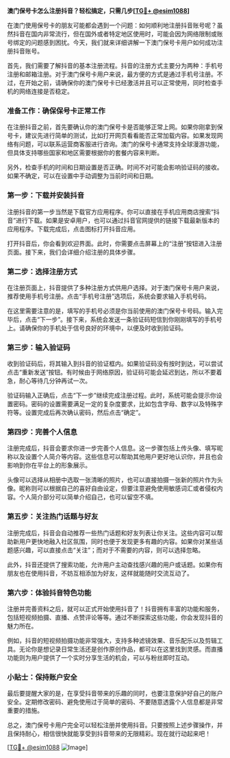 **澳门保号卡怎么注册抖音？轻松搞定，只需几步[[TG💪+ @esim1088](https://t.me/s/esim1088)]**

在澳门使用保号卡的朋友可能都会遇到一个问题：如何顺利地注册抖音账号呢？虽然抖音在国内非常流行，但在国外或者特定地区使用时，可能会因为网络限制或账号绑定的问题感到困扰。今天，我们就来详细讲解一下澳门保号卡用户如何成功注册抖音账号。

首先，我们需要了解抖音的基本注册流程。抖音的注册方式主要分为两种：手机号注册和邮箱注册。对于澳门保号卡用户来说，最方便的方式是通过手机号注册。不过，在开始之前，请确保你的澳门保号卡已经激活并且可以正常使用，同时检查手机的网络连接是否稳定。

### **准备工作：确保保号卡正常工作**

在注册抖音之前，首先要确认你的澳门保号卡是否能够正常上网。如果你刚拿到保号卡，建议先进行简单的测试，比如打开网页看看能否正常加载内容。如果发现网络有问题，可以联系运营商客服进行咨询。澳门的保号卡通常支持全球漫游功能，但具体支持哪些国家和地区需要根据你的套餐内容来判断。

另外，检查手机的时间和日期设置是否正确。时间不对可能会影响验证码的接收。如果不确定，可以在设置中手动调整为当前时间和日期。

### **第一步：下载并安装抖音**

注册抖音的第一步当然是下载官方应用程序。你可以直接在手机应用商店搜索“抖音”进行下载。如果是安卓用户，也可以通过抖音官网提供的链接下载最新版本的应用程序。下载完成后，点击图标打开抖音应用。

打开抖音后，你会看到欢迎界面。此时，你需要点击屏幕上的“注册”按钮进入注册页面。接下来，我们会详细介绍注册的具体步骤。

### **第二步：选择注册方式**

在注册页面上，抖音提供了多种注册方式供用户选择。对于澳门保号卡用户来说，推荐使用手机号注册。点击“手机号注册”选项后，系统会要求输入手机号码。

在这里需要注意的是，填写的手机号必须是你当前使用的澳门保号卡号码。输入完毕后，点击“下一步”。接下来，系统会发送一条验证码短信到你刚刚填写的手机号上。请确保你的手机处于信号良好的环境中，以便及时收到验证码。

### **第三步：输入验证码**

收到验证码后，将其输入到抖音的验证框内。如果验证码没有按时到达，可以尝试点击“重新发送”按钮。有时候由于网络原因，验证码可能会延迟到达，所以不要着急，耐心等待几分钟再试一次。

验证码输入正确后，点击“下一步”继续完成注册过程。此时，系统可能会提示你设置密码。密码的设置需要满足一定的复杂度要求，比如包含字母、数字以及特殊字符等。设置完成后再次确认密码，然后点击“确定”。

### **第四步：完善个人信息**

注册完成后，抖音会要求你进一步完善个人信息。这一步骤包括上传头像、填写昵称以及设置个人简介等内容。这些信息可以帮助其他用户更好地认识你，并且也会影响到你在平台上的形象展示。

头像可以选择从相册中选取一张清晰的照片，也可以直接拍摄一张新的照片作为头像。昵称则可以根据自己的喜好自由设定，但要注意避免使用敏感词汇或者侵权内容。个人简介部分可以简单介绍自己，也可以留空不填。

### **第五步：关注热门话题与好友**

注册完成后，抖音会自动推荐一些热门话题和好友列表让你关注。这些内容可以帮助新用户更快地融入社区氛围，同时也便于发现更多有趣的内容。如果你对某些话题感兴趣，可以直接点击“关注”；而对于不需要的内容，则可以选择忽略。

此外，抖音还提供了搜索功能，允许用户主动查找感兴趣的用户或话题。如果你有朋友也在使用抖音，不妨互相添加为好友，这样就能随时交流互动了。

### **第六步：体验抖音特色功能**

注册并完善资料之后，就可以正式开始使用抖音了！抖音拥有丰富的功能和服务，包括短视频拍摄、直播、点赞评论等等。通过不断探索这些功能，你会发现抖音的魅力所在。

例如，抖音的短视频拍摄功能非常强大，支持多种滤镜效果、音乐配乐以及剪辑工具。无论你是想记录日常生活还是创作原创作品，都可以在这里找到灵感。而直播功能则为用户提供了一个实时分享生活的机会，可以与粉丝即时互动。

### **小贴士：保持账户安全**

最后要提醒大家的是，在享受抖音带来的乐趣的同时，也要注意保护好自己的账户安全。定期修改密码、避免使用过于简单的密码、不要随意透露个人信息都是非常重要的措施。

总之，澳门保号卡用户完全可以轻松注册并使用抖音。只要按照上述步骤操作，并且保持耐心，相信很快就能享受到抖音带来的无限精彩。现在就行动起来吧！

[[TG💪+ @esim1088](https://t.me/s/esim1088) ![Image](https://i.postimg.cc/4NQfJmqS/Snipaste-2025-05-13-00-14-12.png)]